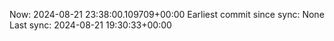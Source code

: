 Now: 2024-08-21 23:38:00.109709+00:00 Earliest commit since sync: None Last sync: 2024-08-21 19:30:33+00:00
